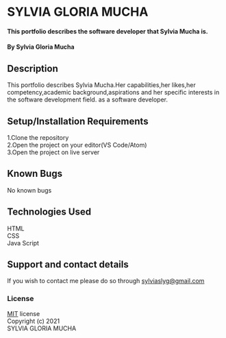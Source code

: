 # SYLVIA GLORIA MUCHA
#### This portfolio describes the software developer that Sylvia Mucha is.
#### By Sylvia Gloria Mucha

## Description
This portfolio describes Sylvia Mucha.Her capabilities,her likes,her competency,academic background,aspirations and her specific interests in the software development field.
as a software developer.

## Setup/Installation Requirements
1.Clone the repository
<br>
2.Open the project on your editor(VS Code/Atom)
<br>
3.Open the project on live server

## Known Bugs
No known bugs

## Technologies Used
HTML
<br>
CSS
<br>
Java Script

## Support and contact details
If you wish to contact me please do so through sylviaslyg@gmail.com

### License
[MIT](https://choosealicense.com/licenses/mit/) license
<br>
Copyright (c) 2021
<br>
SYLVIA GLORIA MUCHA
  